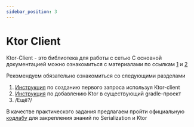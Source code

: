 ```yaml
---
sidebar_position: 3
---
```


# Ktor Client

Ktor-Client - это библиотека для работы с сетью
С основной документацией можно ознакомиться с материалами по ссылкам [1](https://ktor.io/docs/getting-started-ktor-client.html) и [2](https://kotlinlang.org/docs/kmm-use-ktor-for-networking.html)

Рекомендуем обязательно ознакомиться со следующими разделами
1. [Инструкция](https://ktor.io/docs/getting-started-ktor-client.html) по созданию первого запроса используя Ktor-client  
1. [Инструкция](https://ktor.io/docs/gradle.html) по добавлению Ktor в существующий gradle-проект
1. /Ещё?/ 

В качестве практического задания предлагаем пройти официальную [кодлабу](https://play.kotlinlang.org/hands-on/Networking%20and%20Data%20Storage%20with%20Kotlin%20Multiplatfrom%20Mobile/01_Introduction) для закрепления знаний по Serialization и Ktor